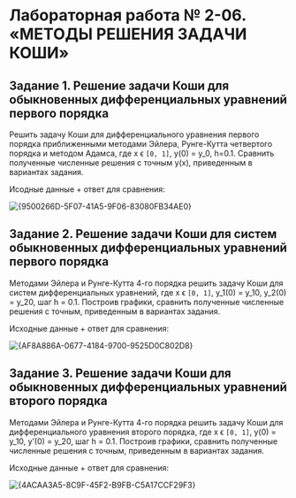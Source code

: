 # Лабораторная работа № 2-06. «МЕТОДЫ РЕШЕНИЯ ЗАДАЧИ КОШИ»

##  Задание 1. Решение задачи Коши для обыкновенных дифференциальных уравнений первого порядка
 Решить задачу Коши для дифференциального уравнения первого порядка приближенными методами Эйлера, Рунге-Кутта четвертого порядка и методом Адамса, где x ϵ `[0, 1]`, y(0) = y_0, h=0.1. Сравнить полученные численные решения с точным y(x), приведенным в вариантах задания.
 
Исодные данные + ответ для сравнения:

![{9500266D-5F07-41A5-9F06-83080FB34AE0}](https://github.com/user-attachments/assets/964f2ef9-ee68-4a36-9bd5-2ff91c0d6731)

## Задание 2. Решение задачи Коши для систем обыкновенных дифференциальных уравнений первого порядка
Методами Эйлера и Рунге-Кутта 4-го порядка решить задачу Коши для систем дифференциальных уравнений, где x ϵ `[0, 1]`, y_1(0) = y_10, y_2(0) = y_20, шаг h = 0.1. Построив графики, сравнить полученные численные решения с точным, приведенным в вариантах задания.

Исходные данные + ответ для сравнения:

![{AF8A886A-0677-4184-9700-9525D0C802D8}](https://github.com/user-attachments/assets/da164cf0-d19d-4d14-b1ee-f0f3bf23dd71)

## Задание 3. Решение задачи Коши для обыкновенных дифференциальных уравнений второго порядка
Методами Эйлера и Рунге-Кутта 4-го порядка решить задачу Коши для дифференциального уравнения второго порядка, где x ϵ `[0, 1]`, y(0) = y_10, y’(0) = y_20, шаг h = 0.1. Построив графики, сравнить полученные численные решения с точным, приведенным в вариантах задания.

Исходные данные + ответ для сравнения:

![{4ACAA3A5-8C9F-45F2-B9FB-C5A17CCF29F3}](https://github.com/user-attachments/assets/9644cec7-0611-492a-88c7-7ecaa6f8fb40)
